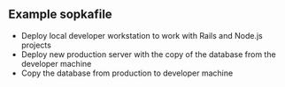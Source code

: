 ## Example sopkafile

* Deploy local developer workstation to work with Rails and Node.js projects
* Deploy new production server with the copy of the database from the developer machine
* Copy the database from production to developer machine
